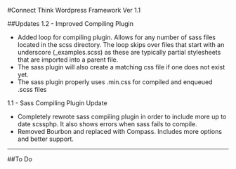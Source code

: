 #Connect Think Wordpress Framework
Ver 1.1

##Updates
1.2 - Improved Compiling Plugin

* Added loop for compiling plugin. Allows for any number of sass files located in the scss directory. The loop skips over files that start with an underscore (_examples.scss) as these are typically partial stylesheets that are imported into a parent file. 
* The sass plugin will also create a matching css file if one does not exist yet.
* The sass plugin properly uses .min.css for compiled and enqueued .scss files

1.1 - Sass Compiling Plugin Update

* Completely rewrote sass compiling plugin in order to include more up to date scssphp. It also shows errors when sass fails to compile.
* Removed Bourbon and replaced with Compass. Includes more options and better support.

- - -

##To Do 


 